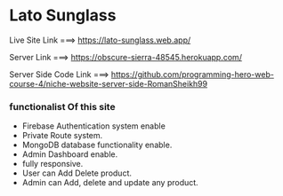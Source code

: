# Lato Sunglass

Live Site Link ===> https://lato-sunglass.web.app/

Server Link ===> https://obscure-sierra-48545.herokuapp.com/

Server Side Code Link ===> https://github.com/programming-hero-web-course-4/niche-website-server-side-RomanSheikh99

### functionalist Of this site
- Firebase Authentication system enable
- Private Route system.
- MongoDB database functionality enable.
- Admin Dashboard enable.
- fully responsive.
- User can Add Delete product.
- Admin can Add, delete and update any product.
